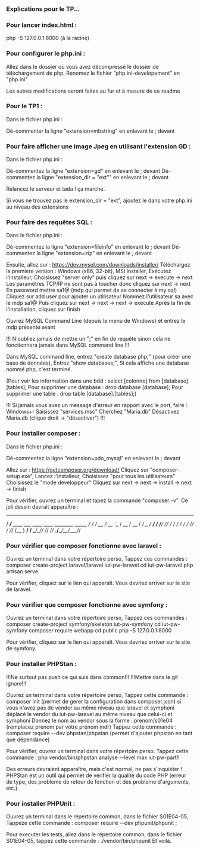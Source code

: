 ### Explications pour le TP...

### Pour lancer index.html :

php -S 127.0.0.1:8000
(à la racine)

### Pour configurer le php.ini :

Allez dans le dossier où vous avez décompressé le dossier de téléchargement de php,
Renomez le fichier "php.ini-developement" en "php.ini"

Les autres modifications seront faites au fur et à mesure de ce readme

### Pour le TP1 : 

Dans le fichier php.ini :

Dé-commenter la ligne "extension=mbstring" en enlevant le ; devant

### Pour faire afficher une image Jpeg en utilisant l'extension GD :

Dans le fichier php.ini :

Dé-commentez la ligne "extension=gd" en enlevant le ; devant
Dé-commentez la ligne "extension_dir = "ext"" en enlevant le ; devant

Relancez le serveur et tada ! ça marche.

Si vous ne trouvez pas le extension_dir = "ext", ajoutez le dans votre php.ini au niveau des extensions

### Pour faire des requêtes SQL :

Dans le fichier php.ini :

Dé-commentez la ligne "extension=fileinfo" en enlevant le ; devant
Dé-commentez la ligne "extension=zip" en enlevant le ; devant

Ensuite, allez sur : https://dev.mysql.com/downloads/installer/ 
Téléchargez la premiere version : Windows (x86, 32-bit), MSI Installer,
Exécutez l'installeur,
Choisissez "server only" puis cliquez sur next -> execute -> next
Les paramètres TCP/IP ne sont pas à toucher donc cliquez sur next -> next
En password mettre sa1@ (mdp qui permet de se connecter à my sql)
Cliquez sur add user pour ajouter un utilisateur 
Nommez l'utilisateur sa avec le mdp sa1@
Puis cliquez sur next -> next -> next -> execute
Après la fin de l'installation, cliquez sur finish

Ouvrez MySQL Command Line (depuis le menu de Windows) et entrez le mdp présenté avant

!!! N'oubliez jamais de mettre un ";" en fin de requête sinon cela ne fonctionnera jamais dans MySQL command line !!!

Dans MySQL command line, entrez "create database php;" (pour créer une base de données),
Entrez "show databases;",
Si cela affiche une database nommé php, c'est terminé.

(Pour voir les information dans une bdd : select [colonne] from [database].[tables];
Pour supprimer une database : drop database [database];
Pour supprimer une table : drop table [database].[tables];)

!!! Si jamais vous avez un message d'erreur en rapport avec le port, faire :
Windows+r 
Saisissez "services.msc" 
Cherchez "Maria.db" 
Désactivez Maria.db (clique droit -> "désactiver") !!!


### Pour installer composer :

Dans le fichier php.ini :

Dé-commentez la ligne "extension=pdo_mysql" en enlevant le ; devant

Allez sur : https://getcomposer.org/download/
Cliquez sur "composer-setup.exe",
Lancez l'installeur,
Choisissez "pour tous les utilisateurs"
Choisissez le "mode developpeur" 
Cliquez sur next -> next -> install -> next -> finish

Pour vérifier, ouvrez un terminal et tapez la commande "composer -v".
Ce joli dessin devrait apparaître :
   ______
  / ____/___  ____ ___  ____  ____  ________  _____
 / /   / __ \/ __ `__ \/ __ \/ __ \/ ___/ _ \/ ___/
/ /___/ /_/ / / / / / / /_/ / /_/ (__  )  __/ /
\____/\____/_/ /_/ /_/ .___/\____/____/\___/_/


### Pour vérifier que composer fonctionne avec laravel :

Ouvrez un terminal dans votre répertoire perso,
Tappez ces commandes : 
    composer create-project laravel/laravel iut-pw-laravel
    cd iut-pw-laravel
    php artisan serve

Pour vérifier, cliquez sur le lien qui apparaît. Vous devriez arriver sur le site de laravel.

### Pour vérifier que composer fonctionne avec symfony : 

Ouvrez un terminal dans votre répertoire perso,
Tappez ces commandes : 
    composer create-project symfony/skeleton iut-pw-symfony
	cd iut-pw-symfony
	composer require webapp
    cd public
    php -S 127.0.0.1:8000

Pour vérifier, cliquez sur le lien qui apparaît. Vous devriez arriver sur le site de symfony.

### Pour installer PHPStan :

!!!Ne surtout pas push ce qui suis dans common!!! 
!!!Mettre dans le git ignore!!!

Ouvrez un terminal dans votre répertoire perso,
Tappez cette commande : 
    composer init (permet de gerer la configuration dans composer.json)
    si vous n'avez pas de vendor au même niveau que laravel et symphoni 
    déplacé le vendor du iut-pw-laravel au même niveau que celui-ci et symphoni
Donnez le nom au vendor sous la forme : prenom/s01e04 (remplacez prenom par votre prénom mdr)
Tappez cette commande : 
    composer require --dev phpstan/phpstan (permet d'ajouter phpstan en tant que dépendance)

Pour vérifier, ouvrez un terminal dans votre répertoire perso.
Tappez cette commande :
    php vendor/bin/phpstan analyse --level max iut-pw-part1
				
Des erreurs devraient apparaître, mais c'est normal, ne pas s'inquiéter !
PHPStan est un outil qui permet de verifier la qualité du code PHP (erreur de type, des probleme de retour de fonction et des probleme d'arguments, etc.).


### Pour installer PHPUnit :

Ouvrez un terminal dans le répertoire common, dans le fichier S01E04-05,
Tappeze cette commande :
    composer require --dev phpunit/phpunit ;

Pour executer les tests, allez dans le répertoire common, dans le fichier S01E04-05,
 tappez cette commande :
    ./vendor/bin/phpunit
Et voilà.



